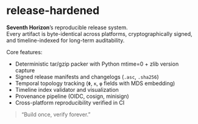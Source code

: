 # release-hardened

**Seventh Horizon**’s reproducible release system.  
Every artifact is byte-identical across platforms, cryptographically signed, and timeline-indexed for long-term auditability.

Core features:
- Deterministic tar/gzip packer with Python mtime=0 + zlib version capture
- Signed release manifests and changelogs (`.asc`, `.sha256`)
- Temporal topology tracking (`Φ`, `κ`, `φ` fields with MDS embedding)
- Timeline index validator and visualization
- Provenance pipeline (OIDC, cosign, minisign)
- Cross-platform reproducibility verified in CI

> “Build once, verify forever.”
